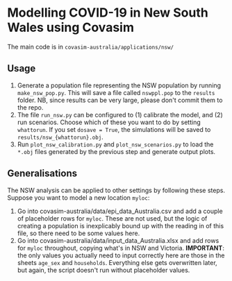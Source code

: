 # Modelling COVID-19 in New South Wales using Covasim

The main code is in `covasim-australia/applications/nsw/`

## Usage

1. Generate a population file representing the NSW population by running `make_nsw_pop.py`. This will save a file called `nswppl.pop` to the `results` folder. NB, since results can be very large, please don't commit them to the repo. 
2. The file `run_nsw.py` can be configured to (1) calibrate the model, and (2) run scenarios. Choose which of these you want to do by setting `whattorun`. If you set `dosave = True`, the simulations will be saved to `results/nsw_{whattorun}.obj`. 
3. Run `plot_nsw_calibration.py` and `plot_nsw_scenarios.py` to load the `*.obj` files generated by the previous step and generate output plots.

## Generalisations

The NSW analysis can be applied to other settings by following these steps. Suppose you want to model a new location `myloc`:
1. Go into covasim-australia/data/epi_data_Australia.csv and add a couple of placeholder rows for `myloc`. These are not used, but the logic of creating a population is inexplicably bound up with the reading in of this file, so there need to be some values here.
2. Go into covasim-australia/data/input_data_Australia.xlsx and add rows for `myloc` throughout, copying what's in NSW and Victoria. **IMPORTANT**: the only values you actually need to input correctly here are those in the sheets `age_sex` and `households`. Everything else gets overwritten later, but again, the script doesn't run without placeholder values. 